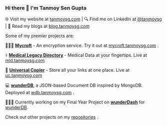 ### Hi there 👋 I'm Tanmoy Sen Gupta

🌐 Visit my website at [tanmoysg.com](https://www.tanmoysg.com/)  |  🔍 Find me on LinkedIn at [@tanmoysg](https://www.linkedin.com/in/tanmoysg/)  |  📝 Read my blogs at [blog.tanmoysg.com](https://blog.tanmoysg.com/)<!--   |  🥼 Find my research work at [tanmoysg.me](https://www.tanmoysg.me/) -->

Some of my premier projects are:

🕵🏼‍♂️ **[Mycroft](https://github.com/TanmoySG/Mycroft)** - An encryption service. Try it out at [mycroft.tanmoysg.com](http://mycroft.tanmoysg.com) .

⚕ **[Medical Legacy Directory](https://github.com/TanmoySG/MedicalRecordsDirectory)** - Medical Data at your fingertips. Live at [mld.tanmoysg.com](http://mld.tanmoysg.com)

🔗 **[Universal Copier](https://github.com/TanmoySG/Universal-Copier-v2)** - Store all your links at one place. Live at [uc.tanmoysg.com](http://uc.tanmoysg.com)

:computer: **[wunderDB](https://github.com/TanmoySG/wunderDB)**, a JSON-based Document DB inspired by MongoDB. Deployed at [wdb.tanmoysg.com](https://wdb.tanmoysg.com/) .

👨🏼‍💻 Currently working on my Final Year Project on **[wunderDash](https://github.com/TanmoySG/wunderDash)** for [wunderDB](https://github.com/TanmoySG/wunderDB).

Check out other projects on my [repositories](https://github.com/TanmoySG?tab=repositories) .

<!--
**TanmoySG/TanmoySG** is a ✨ _special_ ✨ repository because its `README.md` (this file) appears on your GitHub profile.

Here are some ideas to get you started:

- 🔭 I’m currently working on ...
- 🌱 I’m currently learning ...
- 👯 I’m looking to collaborate on ...
- 🤔 I’m looking for help with ...
- 💬 Ask me about ...
- 📫 How to reach me: ...
- 😄 Pronouns: ...
- ⚡ Fun fact: ...
-->
